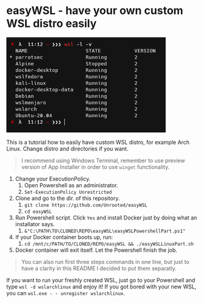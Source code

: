 # easyWSL - have your own custom WSL distro easily

![wsl -l -v](wsl%20-l%20-v.png)

This is a tutorial how to easily have custom WSL distro, for example Arch Linux.
Change distro and directories if you want.

> I recommend using Windows Terminal, remember to use preview version of App Installer in order to use `winget` functionality.

1. Change your ExecutionPolicy.
   1. Open Powershell as an administrator.
   2. `Set-ExecutionPolicy Unrestricted`
2. Clone and go to the dir. of this repository.
   1. `git clone https://github.com/Unrooted/easyWSL`
   2. `cd easyWSL`
3. Run Powershell script. Click `Yes` and install Docker just by doing what an installator says.
   1. `&"C:\PATH\TO\CLONED\REPO\easyWSL\easyWSLPowershellPart.ps1"`
4. If your Docker container boots up, run:
   1. `cd /mnt/c/PATH/TO/CLONED/REPO/easyWSL && ./easyWSLLinuxPart.sh`
5. Docker container will exit itself. Let the Powershell finish the job.

> You can also run first three steps commands in one line, but just to have a clarity in this README I decided to put them separatly. 

If you want to run your freshly created WSL, just go to your Powershell and type `wsl -d wslarchlinux` and enjoy it!
If you got bored with your new WSL, you can `wsl.exe - - unregister wslarchlinux`. 
